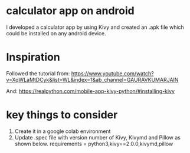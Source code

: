 # calculator app on android

I developed a calculator app by using Kivy and created an .apk file which could be installed on any android device.

# Inspiration
Followed the tutorial from: https://www.youtube.com/watch?v=XqWLaMtDCyk&list=WL&index=1&ab_channel=GAURAVKUMARJAIN

And: https://realpython.com/mobile-app-kivy-python/#installing-kivy

# key things to consider
1. Create it in a google colab environment
2. Update .spec file with version number of Kivy, Kivymd and Pillow as shown below.
requirements = python3,kivy==2.0.0,kivymd,pillow
